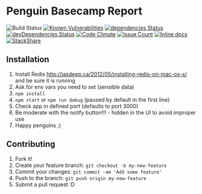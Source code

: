 # Penguin Basecamp Report

![Build Status](http://jenkins.zemoga.com/jenkins/buildStatus/icon?job=zemoga-training/penguin/penguin-report-ci)
[![Known Vulnerabilities](https://snyk.io/test/github/oagarcia/penguin-report/badge.svg)](https://snyk.io/test/github/oagarcia/penguin-report)
[![dependencies Status](https://david-dm.org/oagarcia/penguin-report/status.svg)](https://david-dm.org/oagarcia/penguin-report)
[![devDependencies Status](https://david-dm.org/oagarcia/penguin-report/dev-status.svg)](https://david-dm.org/oagarcia/penguin-report?type=dev)
[![Code Climate](https://codeclimate.com/github/oagarcia/penguin-report/badges/gpa.svg)](https://codeclimate.com/github/oagarcia/penguin-report)
[![Issue Count](https://codeclimate.com/github/oagarcia/penguin-report/badges/issue_count.svg)](https://codeclimate.com/github/oagarcia/penguin-report)
[![Inline docs](http://inch-ci.org/github/oagarcia/penguin-report.svg?branch=master)](http://inch-ci.org/github/oagarcia/penguin-report)
[![StackShare](https://img.shields.io/badge/tech-stack-0690fa.svg?style=flat)](https://stackshare.io/oagarcia/penguin-report)

## Installation

1. Install Redis http://jasdeep.ca/2012/05/installing-redis-on-mac-os-x/ and be sure it is running
2. Ask for env vars you need to set (sensible data)
3. `npm install`
4. `npm start` or `npm run debug` (paused by default in the first line)
5. Check app in defined port (defaults to port 3000)
6. Be moderate with the notify button!!! - hidden in the UI to avoid improper use
7. Happy penguins ;)


## Contributing
1. Fork it!
2. Create your feature branch: `git checkout -b my-new-feature`
3. Commit your changes: `git commit -am 'Add some feature'`
4. Push to the branch: `git push origin my-new-feature`
5. Submit a pull request :D
